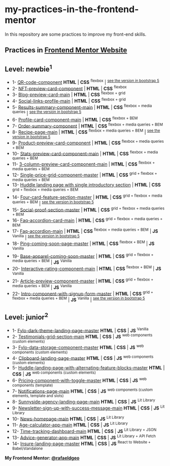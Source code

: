 # my-practices-in-the-frontend-mentor
In this repository are some practices to improve my front-end skills.

Practices in [Frontend Mentor Website](https://www.frontendmentor.io/)
---
## Level: newbie<sup>1</sup>
* 1- [QR-code-component](https://rafaeldgeo.github.io/my-practices-in-the-frontend-mentor/newbie/qr-code-component/) **HTML** | **CSS** <sup>flexbox</sup> | <sup>[see the version in bootstrap 5](https://rafaeldgeo.github.io/my-practices-in-the-frontend-mentor/newbie/using-frame-works-css/qr-code-component/)</sup>
* 2- [NFT-preview-card-component](https://rafaeldgeo.github.io/my-practices-in-the-frontend-mentor/newbie/nft-preview-card-component/) | **HTML** | **CSS** <sup>flexbox</sup>
* 3- [Blog-preview-card-main](https://rafaeldgeo.github.io/my-practices-in-the-frontend-mentor/newbie/blog-preview-card-main/) | **HTML** | **CSS** <sup>flexbox + grid</sup>
* 4- [Social-links-profile-main](https://rafaeldgeo.github.io/my-practices-in-the-frontend-mentor/newbie/social-links-profile-main/) | **HTML** | **CSS** <sup>flexbox + grid</sup>
* 5- [Results-summary-component-main](https://rafaeldgeo.github.io/my-practices-in-the-frontend-mentor/newbie/results-summary-component-main/) | **HTML** | **CSS** <sup>flexbox + media queries</sup> | <sup>[see the version in bootstrap 5](https://rafaeldgeo.github.io/my-practices-in-the-frontend-mentor/newbie/using-frame-works-css/results-summary-component-main/)</sup>
* 6- [Profile-card-component-main](https://rafaeldgeo.github.io/my-practices-in-the-frontend-mentor/newbie/profile-card-component-main/) | **HTML** | **CSS** <sup>flexbox + BEM</sup>
* 7- [Order-summary-component](https://rafaeldgeo.github.io/my-practices-in-the-frontend-mentor/newbie/order-summary-component-main/) | **HTML** | **CSS** <sup>flexbox + media queries + BEM</sup>
* 8- [Recipe-page-main](https://rafaeldgeo.github.io/my-practices-in-the-frontend-mentor/newbie/recipe-page-main/) | **HTML** | **CSS** <sup>flexbox + media queries + BEM</sup> | <sup>[see the version in bootstrap 5](https://rafaeldgeo.github.io/my-practices-in-the-frontend-mentor/newbie/using-frame-works-css/recipe-page-main/)</sup>
* 9- [Product-preview-card-component](https://rafaeldgeo.github.io/my-practices-in-the-frontend-mentor/newbie/product-preview-card-component/) | **HTML** | **CSS** <sup>flexbox + media queries + BEM</sup>
* 10- [Stats-preview-card-component-main](https://rafaeldgeo.github.io/my-practices-in-the-frontend-mentor/newbie/stats-preview-card-component-main/) | **HTML** | **CSS** <sup>flexbox + media queries + BEM</sup>
* 11- [3-column-preview-card-component-main](https://rafaeldgeo.github.io/my-practices-in-the-frontend-mentor/newbie/column-3-preview-card-component-main/) | **HTML** | **CSS** <sup>flexbox + media queries + BEM</sup>
* 12- [Single-price-grid-component-master](https://rafaeldgeo.github.io/my-practices-in-the-frontend-mentor/newbie/single-price-grid-component-master/) | **HTML** | **CSS** <sup>grid + flexbox + media queries + BEM</sup>
* 13- [Huddle landing page with single introductory section](https://rafaeldgeo.github.io/my-practices-in-the-frontend-mentor/newbie/huddle-landing-page/) | **HTML** | **CSS** <sup>grid + flexbox + media queries + BEM</sup>
* 14- [Four-card-feature-section-master](https://rafaeldgeo.github.io/my-practices-in-the-frontend-mentor/newbie/four-card-feature-section-master/) | **HTML** | **CSS** <sup>grid + flexbox + media queries + BEM</sup> | <sup>[see the version in bootstrap 5](https://rafaeldgeo.github.io/my-practices-in-the-frontend-mentor/newbie/using-frame-works-css/four-card-feature-section-master/)</sup>
* 15- [Social-proof-section-master](https://rafaeldgeo.github.io/my-practices-in-the-frontend-mentor/newbie/social-proof-section-master/) | **HTML** | **CSS** <sup>grid + flexbox + media queries + BEM</sup> 
* 16- [Faq-accordion-card-main](https://rafaeldgeo.github.io/my-practices-in-the-frontend-mentor/newbie/faq-accordion-card-main/) | **HTML** | **CSS** <sup>grid + flexbox + media queries + BEM</sup>
* 17- [Faq-accordion-main](https://rafaeldgeo.github.io/my-practices-in-the-frontend-mentor/newbie/faq-accordion-main/) | **HTML** | **CSS** <sup>flexbox + media queries + BEM</sup> | **JS** <sup>Vanilla</sup> | <sup>[see the version in bootstrap 5](https://rafaeldgeo.github.io/my-practices-in-the-frontend-mentor/newbie/using-frame-works-css/faq-accordion-main/)</sup>
* 18- [Ping-coming-soon-page-master](https://rafaeldgeo.github.io/my-practices-in-the-frontend-mentor/newbie/ping-coming-soon-page-master/) | **HTML** | **CSS** <sup>flexbox + BEM</sup> | **JS** <sup>Vanilla</sup>
* 19- [Base-apparel-coming-soon-master](https://rafaeldgeo.github.io/my-practices-in-the-frontend-mentor/newbie/base-apparel-coming-soon-master/) | **HTML** | **CSS** <sup>grid + flexbox + media queries + BEM</sup> | **JS** <sup>Vanilla</sup>
* 20- [Interactive-rating-component-main](https://rafaeldgeo.github.io/my-practices-in-the-frontend-mentor/newbie/interactive-rating-component-main/) | **HTML** | **CSS** <sup>flexbox + BEM</sup> | **JS** <sup>Vanilla</sup>
* 21- [Article-preview-component-master](https://rafaeldgeo.github.io/my-practices-in-the-frontend-mentor/newbie/article-preview-component-master/) | **HTML** | **CSS** <sup>grid + flexbox + media queries + BEM</sup> | **JS** <sup>Vanilla</sup>
* 22- [Intro-component-with-signup-form-master](https://rafaeldgeo.github.io/my-practices-in-the-frontend-mentor/newbie/intro-component-with-signup-form-master/) | **HTML** | **CSS** <sup>grid + flexbox + media queries + BEM</sup> | **JS** <sup>Vanilla</sup> | <sup>[see the version in bootstrap 5](https://rafaeldgeo.github.io/my-practices-in-the-frontend-mentor/newbie/using-frame-works-css/intro-component-with-signup-form-master/)</sup>

## Level: junior<sup>2</sup>
* 1- [Fylo-dark-theme-landing-page-master](https://rafaeldgeo.github.io/my-practices-in-the-frontend-mentor/junior/fylo-dark-theme-landing-page-master/) **HTML** | **CSS** | **JS** <sup>Vanilla</sup>
* 2- [Testimonials-grid-section-main](https://rafaeldgeo.github.io/my-practices-in-the-frontend-mentor/junior/testimonials-grid-section-main/) **HTML** | **CSS** | **JS** <sup>web components (custom elements)</sup>
* 3- [Fylo-data-storage-component-master](https://rafaeldgeo.github.io/my-practices-in-the-frontend-mentor/junior/fylo-data-storage-component-master/) **HTML** | **CSS** | **JS** <sup>web components (custom elements)</sup>
* 4- [Clipboard-landing-page-master](https://rafaeldgeo.github.io/my-practices-in-the-frontend-mentor/junior/clipboard-landing-page-master/) **HTML** | **CSS** | **JS** <sup>web components (custom elements)</sup>
* 5- [Huddle-landing-page-with-alternating-feature-blocks-master](https://rafaeldgeo.github.io/my-practices-in-the-frontend-mentor/junior/huddle-landing-page-with-blocks-master/) **HTML** | **CSS** | **JS** <sup>web components (custom elements)</sup>
* 6- [Pricing-component-with-toggle-master](https://rafaeldgeo.github.io/my-practices-in-the-frontend-mentor/junior/pricing-component-with-toggle-master//) **HTML** | **CSS** | **JS** <sup>web components (template)</sup>
* 7- [Notifications-page-main](https://rafaeldgeo.github.io/my-practices-in-the-frontend-mentor/junior/notifications-page-main/) **HTML** | **CSS** | **JS** <sup>web components (custom elements, template and slots)</sup>
* 8- [Sunnyside-agency-landing-page-main](https://rafaeldgeo.github.io/my-practices-in-the-frontend-mentor/junior/sunnyside-agency-landing-page-main/) **HTML** | **CSS** | **JS** <sup>Lit Library</sup>
* 9- [Newsletter-sign-up-with-success-message-main](https://rafaeldgeo.github.io/my-practices-in-the-frontend-mentor/junior/newsletter-sign-up-with-success-message-main/) **HTML** | **CSS** | **JS** <sup>Lit Library</sup>
* 10- [News-homepage-main](https://rafaeldgeo.github.io/my-practices-in-the-frontend-mentor/junior/news-homepage-main/) **HTML** | **CSS** | **JS** <sup>Lit Library</sup>
* 11- [Age-calculator-app-main](https://rafaeldgeo.github.io/my-practices-in-the-frontend-mentor/junior/age-calculator-app-main/) **HTML** | **CSS** | **JS** <sup>Lit Library</sup>
* 12- [Time-tracking-dashboard-main](https://rafaeldgeo.github.io/my-practices-in-the-frontend-mentor/junior/time-tracking-dashboard-main/) **HTML** | **CSS** | **JS** <sup>Lit Library + JSON</sup>
* 13- [Advice-generator-app-main](https://rafaeldgeo.github.io/my-practices-in-the-frontend-mentor/junior/advice-generator-app-main/) **HTML** | **CSS** | **JS** <sup>Lit Library + API Fetch </sup>
* 14- [Insure-landing-page-master](https://rafaeldgeo.github.io/my-practices-in-the-frontend-mentor/junior/insure-landing-page-master/) **HTML** | **CSS** | **JS** <sup>React to Website + Babel/standalone</sup>

**My Frontend Mentor: [@rafaeldgeo](https://www.frontendmentor.io/profile/rafaeldgeo)**
